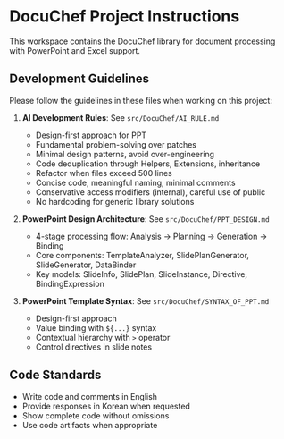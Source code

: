# DocuChef Project Instructions

This workspace contains the DocuChef library for document processing with PowerPoint and Excel support.

## Development Guidelines

Please follow the guidelines in these files when working on this project:

1. **AI Development Rules**: See `src/DocuChef/AI_RULE.md`
   - Design-first approach for PPT
   - Fundamental problem-solving over patches
   - Minimal design patterns, avoid over-engineering
   - Code deduplication through Helpers, Extensions, inheritance
   - Refactor when files exceed 500 lines
   - Concise code, meaningful naming, minimal comments
   - Conservative access modifiers (internal), careful use of public
   - No hardcoding for generic library solutions

2. **PowerPoint Design Architecture**: See `src/DocuChef/PPT_DESIGN.md`
   - 4-stage processing flow: Analysis → Planning → Generation → Binding
   - Core components: TemplateAnalyzer, SlidePlanGenerator, SlideGenerator, DataBinder
   - Key models: SlideInfo, SlidePlan, SlideInstance, Directive, BindingExpression

3. **PowerPoint Template Syntax**: See `src/DocuChef/SYNTAX_OF_PPT.md`
   - Design-first approach
   - Value binding with `${...}` syntax
   - Contextual hierarchy with `>` operator
   - Control directives in slide notes

## Code Standards

- Write code and comments in English
- Provide responses in Korean when requested
- Show complete code without omissions
- Use code artifacts when appropriate
